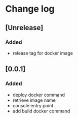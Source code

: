 # Change log

## [Unrelease]

### Added
- release tag for docker image

## [0.0.1]

### Added
- deploy docker command
- retrieve image name
- console entry point
- add build docker command